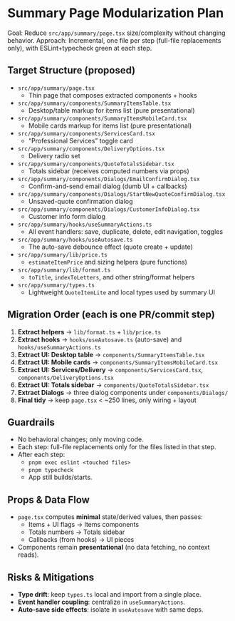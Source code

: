# Summary Page Modularization Plan

Goal: Reduce `src/app/summary/page.tsx` size/complexity without changing behavior.
Approach: Incremental, one file per step (full-file replacements only), with ESLint+typecheck green at each step.

## Target Structure (proposed)

- `src/app/summary/page.tsx`
  - Thin page that composes extracted components + hooks
- `src/app/summary/components/SummaryItemsTable.tsx`
  - Desktop/table markup for items list (pure presentational)
- `src/app/summary/components/SummaryItemsMobileCard.tsx`
  - Mobile cards markup for items list (pure presentational)
- `src/app/summary/components/ServicesCard.tsx`
  - “Professional Services” toggle card
- `src/app/summary/components/DeliveryOptions.tsx`
  - Delivery radio set
- `src/app/summary/components/QuoteTotalsSidebar.tsx`
  - Totals sidebar (receives computed numbers via props)
- `src/app/summary/components/Dialogs/EmailConfirmDialog.tsx`
  - Confirm-and-send email dialog (dumb UI + callbacks)
- `src/app/summary/components/Dialogs/StartNewQuoteConfirmDialog.tsx`
  - Unsaved-quote confirmation dialog
- `src/app/summary/components/Dialogs/CustomerInfoDialog.tsx`
  - Customer info form dialog
- `src/app/summary/hooks/useSummaryActions.ts`
  - All event handlers: save, duplicate, delete, edit navigation, toggles
- `src/app/summary/hooks/useAutosave.ts`
  - The auto-save debounce effect (quote create + update)
- `src/app/summary/lib/price.ts`
  - `estimateItemPrice` and sizing helpers (pure functions)
- `src/app/summary/lib/format.ts`
  - `toTitle`, `indexToLetters`, and other string/format helpers
- `src/app/summary/types.ts`
  - Lightweight `QuoteItemLite` and local types used by summary UI

## Migration Order (each is one PR/commit step)

1. **Extract helpers** → `lib/format.ts` + `lib/price.ts`
2. **Extract hooks** → `hooks/useAutosave.ts` (auto-save) and `hooks/useSummaryActions.ts`
3. **Extract UI: Desktop table** → `components/SummaryItemsTable.tsx`
4. **Extract UI: Mobile cards** → `components/SummaryItemsMobileCard.tsx`
5. **Extract UI: Services/Delivery** → `components/ServicesCard.tsx`, `components/DeliveryOptions.tsx`
6. **Extract UI: Totals sidebar** → `components/QuoteTotalsSidebar.tsx`
7. **Extract Dialogs** → three dialog components under `components/Dialogs/`
8. **Final tidy** → keep `page.tsx` < ~250 lines, only wiring + layout

## Guardrails

- No behavioral changes; only moving code.
- Each step: full-file replacements only for the files listed in that step.
- After each step:
  - `pnpm exec eslint <touched files>`
  - `pnpm typecheck`
  - App still builds/starts.

## Props & Data Flow

- `page.tsx` computes **minimal** state/derived values, then passes:
  - Items + UI flags → Items components
  - Totals numbers → Totals sidebar
  - Callbacks (from hooks) → UI pieces
- Components remain **presentational** (no data fetching, no context reads).

## Risks & Mitigations

- **Type drift**: keep `types.ts` local and import from a single place.
- **Event handler coupling**: centralize in `useSummaryActions`.
- **Auto-save side effects**: isolate in `useAutosave` with same deps.

